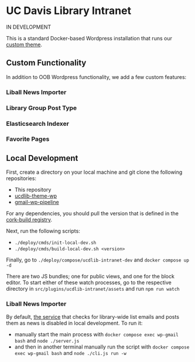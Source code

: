 # UC Davis Library Intranet

IN DEVELOPMENT

This is a standard Docker-based Wordpress installation that runs our [custom theme](https://github.com/UCDavisLibrary/ucdlib-theme-wp).

## Custom Functionality
In addition to OOB Wordpress functionality, we add a few custom features:

### Liball News Importer

### Library Group Post Type

### Elasticsearch Indexer

### Favorite Pages

## Local Development

First, create a directory on your local machine and git clone the following repositories:
- This repository
- [ucdlib-theme-wp](https://github.com/UCDavisLibrary/ucdlib-theme-wp)
- [gmail-wp-pipeline](https://github.com/UCDavisLibrary/gmail-wp-pipeline)

For any dependencies, you should pull the version that is defined in the [cork-build registry](https://github.com/ucd-library/cork-build-registry/blob/main/repositories/ucdlib-intranet.json).

Next, run the following scripts:
-  `./deploy/cmds/init-local-dev.sh`
-  `./deploy/cmds/build-local-dev.sh <version>`

Finally, go to `./deploy/compose/ucdlib-intranet-dev` and `docker compose up -d`

There are two JS bundles; one for public views, and one for the block editor. To start either of these watch processes, go to the respective directory in `src/plugins/ucdlib-intranet/assets` and run `npm run watch`

### Liball News Importer
By default, [the service](https://github.com/UCDavisLibrary/gmail-wp-pipeline) that checks for library-wide list emails and posts them as news is disabled in local development.
To run it:
- manually start the main process with `docker compose exec wp-gmail bash` and `node ./server.js`
- and then in another terminal manually run the script with `docker compose exec wp-gmail bash` and `node ./cli.js run -w`



